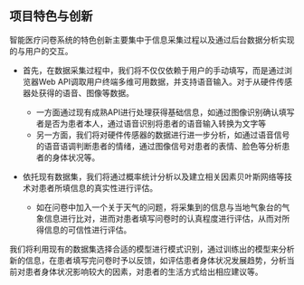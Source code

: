 ## 项目特色与创新

智能医疗问卷系统的特色创新主要集中于信息采集过程以及通过后台数据分析实现的与用户的交互。

 - 首先，在数据采集过程中，我们将不仅仅依赖于用户的手动填写，而是通过浏览器Web API调取用户终端多维可用数据，并支持语音输入。对于从硬件传感器处获得的语音、图像等数据。

    - 一方面通过现有成熟API进行处理获得基础信息，如通过图像识别确认填写者是否为患者本人，通过语音识别将患者的语音输入转换为文字等
    - 另一方面，我们将对硬件传感器的数据进行进一步分析，如通过语音信号的语音语调判断患者的情绪，通过图像信号对患者的表情、脸色等分析患者的身体状况等。

 - 依托现有数据集，我们将通过概率统计分析以及建立相关因素贝叶斯网络等技术对患者所填信息的真实性进行评估。
    - 如在问卷中加入一个关于天气的问题，将采集到的信息与当地气象台的气象信息进行比对，进而对患者填写问卷时的认真程度进行评估，从而对所得信息的可信性进行评估。
    
我们将利用现有的数据集选择合适的模型进行模式识别，通过训练出的模型来分析新的信息，在患者填写完问卷时予以反馈，如评估患者身体状况发展趋势，分析当前对患者身体状况影响较大的因素，对患者的生活方式给出相应建议等。